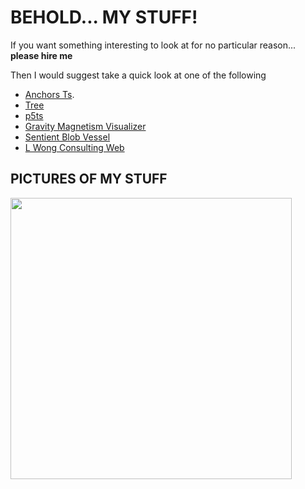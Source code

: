 <h1>BEHOLD... MY STUFF!</h1>

If you want something interesting to look at for no particular reason... **please hire me**

Then I would suggest take a quick look at one of the following 
- [Anchors Ts](https://github.com/Rio-Lv/anchors_ts). 
- [Tree](https://github.com/Rio-Lv/Tree)
- [p5ts](https://github.com/Rio-Lv/p5ts)
- [Gravity Magnetism Visualizer](https://github.com/Rio-Lv/Gravity-and-Magentism-visualizer)
- [Sentient Blob Vessel](https://github.com/Rio-Lv/SentientBlobSandbox)
- [L Wong Consulting Web](https://github.com/Rio-Lv/LWongWeb)


<h2>PICTURES OF MY STUFF</h2>

<img src = "https://user-images.githubusercontent.com/68161803/211034876-66e39303-56f2-4ff7-8083-4e0193c29ca7.png" width = "450"/>

<!-- ![BOX1000](https://user-images.githubusercontent.com/68161803/211034876-66e39303-56f2-4ff7-8083-4e0193c29ca7.png) -->
